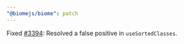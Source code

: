 ```yaml
---
"@biomejs/biome": patch
---
```


Fixed [#3394](https://github.com/biomejs/biome/issues/3394): Resolved a false positive in `useSortedClasses`.
